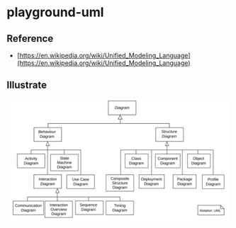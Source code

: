 # playground-uml

## Reference

- [https://en.wikipedia.org/wiki/Unified_Modeling_Language](https://en.wikipedia.org/wiki/Unified_Modeling_Language)

## Illustrate

![UML_diagrams_overview](./images/UML_diagrams_overview.svg)
